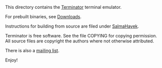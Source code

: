 This directory contains the
[Terminator](https://github.com/software-jessies-org/jessies/wiki/Terminator)
terminal emulator.

For prebuilt binaries, see 
[Downloads](https://github.com/software-jessies-org/jessies/wiki/Downloads).

Instructions for building from source are filed under 
[SalmaHayek](https://github.com/software-jessies-org/jessies/wiki/SalmaHayek#user-content-downloads--building-from-source).

Terminator is free software. See the file COPYING for copying permission.
All source files are copyright the authors where not otherwise attributed.

There is also a [mailing list](terminator-users@googlegroups.com).

Enjoy!
